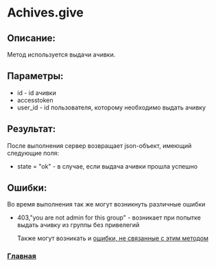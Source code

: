 # Achives.give

## Описание:
Метод используется выдачи ачивки.

## Параметры:
* id - id ачивки
* accesstoken
* user_id - id пользователя, которому необходимо выдать ачивку

## Результат:
После выполнения сервер возвращает json-объект, имеющий следующие поля:
* state = "ok" - в случае, если выдача ачивки прошла успешно

## Ошибки:
Во время выполнения так же могут возникнуть различные ошибки
* 403,"you are not admin for this group" - возникает при попытке выдать ачивку из группы без привелегий

    Также могут возникать и [ошибки, не связанные с этим методом](errors.md "Список ошибок")

### [Главная](../docs.md "Главная страница документации")